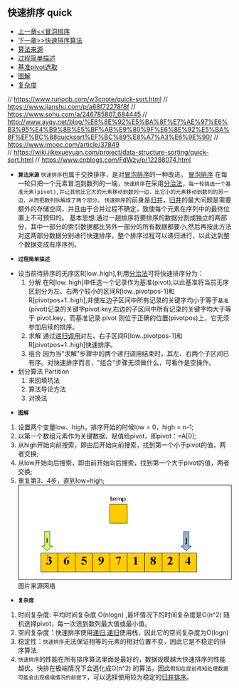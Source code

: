 ## 快速排序 quick

- [上一章<<冒泡排序](../bubble)
- [下一章>>快速排序算法](../quick)
- [算法来源](#2)
- [过程简单描述](#3)
- [基准pivot选取](#4)
- [图解](#5)
- [复杂度](#6)

// https://www.runoob.com/w3cnote/quick-sort.html
// https://www.jianshu.com/p/a68f72278f8f
// https://www.sohu.com/a/246785807_684445
// http://www.ayqy.net/blog/%E6%8E%92%E5%BA%8F%E7%AE%97%E6%B3%95%E4%B9%8B%E5%BF%AB%E9%80%9F%E6%8E%92%E5%BA%8F%EF%BC%88quicksort%EF%BC%89%E8%A7%A3%E6%9E%90/
// https://www.imooc.com/article/37849  
// https://wiki.jikexueyuan.com/project/data-structure-sorting/quick-sort.html 
// https://www.cnblogs.com/FdWzy/p/12288074.html



- <i id="2"></i>**`算法来源`**
`快速排序`也属于交换排序，是对[冒泡排序](../bubble)的一种改进。 [冒泡排序](../bubble) 在每一轮只把一个元素冒泡到数列的一端，`快速排序`在采用[分治法](../../../divide_conquer)，`每一轮挑选一个基准元素(pivot),并让其他比它大的元素移动到数列一边，比它小的元素移动到数列的另一边，从而把数列拆解成了两个部分。`
`快速排序`的前身是[归并](../../merge)，[归并](../../merge)的最大问题是需要额外的存储空间，并且由于合并过程不确定，致使每个元素在序列中的最终位置上不可预知的。
基本思想:通过一趟排序将要排序的数据分割成独立的两部分，其中一部分的索引数据都比另外一部分的所有数据都要小,然后再按此方法对这两部分数据分别进行快速排序，整个排序过程可以递归进行，以此达到整个数据变成有序序列。

- <i id="3"></i>**`过程简单描述`**  
* 设当前待排序的无序区R[low..high],利用[分治法](../../../divide_conquer)可将快速排序分为：</br>
    1. 分解 
    在R[low..high]中任选一个记录作为基准(pivot),以此基准将当前无序区划分为左、右两个较小的区间R[low..pivotpos-1]和R[pivotpos+1..high],并使左边子区间中所有记录的关键字均小于等于`基准`(pivot)记录的关键字pivot.key,右边的子区间中所有记录的关键字均大于等于 pivot.key，而基准记录 pivot 则位于正确的位置(pivotpos)上，它无须参加后续的排序。
    2. 求解 
    通过[递归调用](../../../recursion)对左、右子区间R[low..pivotpos-1]和R[pivotpos+1..high]快速排序。</br>
    3. 组合 
    因为当"求解"步骤中的两个递归调用结束时，其左、右两个子区间已有序。对快速排序而言，"组合"步骤无须做什么，可看作是空操作。</br>
* 划分算法 Partition 
    1. 来回填坑法 </br>
    2. 算法导论方法 </br>
    3. 对换法 </br>

- <i id="5"></i>**`图解`**   
1. 设置两个变量low、high，排序开始的时候low = 0，high = n-1; </br>
2. 以第一个数组元素作为关键数据，赋值给pivot，即pivot：=A[0]; </br>
3. 从high开始向前搜索，即由后开始向前搜索，找到第一个小于pivot的值，两者交换; </br>
4. 从low开始向后搜索，即由前开始向后搜索，找到第一个大于pivot的值，两者交换; </br>
5. 重复第3、4步，直到low=high; </br>
![quick_sort](./quick_sort.gif)  </br>
图片来源网络</br>


- <i id="6"></i>**`复杂度`**  
1. 时间复杂度: 平均时间复杂度 O(nlogn) ,最坏情况下的时间复杂度是O(n^2) 随机选择pivot，每一次选到数列最大值或最小值。
2. 空间复杂度：快速排序使用[递归](../../../recursion),[递归](../../../recursion)使用栈，因此它的空间复杂度为O(logn)
3. 稳定性：`快速排序`无法保证相等的元素的相对位置不变，因此它是不稳定的排序算法.  
4. `快速排序`的性能在所有排序算法里面是最好的，数据规模越大快速排序的性能越优。快排在极端情况下会退化成O(n^2) 的算法，因此`假如在提前得知处理数据可能会出现极端情况的前提下`，可以选择使用较为稳定的[归并排序](../../merge)。